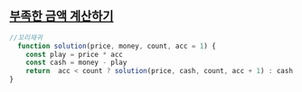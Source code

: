 ## <a href=''>부족한 금액 계산하기</a>
 
```javascript
//꼬리재귀
  function solution(price, money, count, acc = 1) {
    const play = price * acc
    const cash = money - play 
    return  acc < count ? solution(price, cash, count, acc + 1) : cash > 0 ? 0 : Math.abs(cash);
}
```
